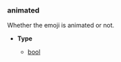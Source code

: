 ### animated [](https://discordpy.readthedocs.io/en/v1.7.3/api.html#discord.PartialEmoji.animated)

Whether the emoji is animated or not.

- **Type**

	- [bool](https://docs.python.org/3/library/functions.html#bool)